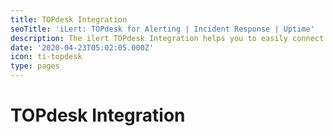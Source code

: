 ```yaml
---
title: TOPdesk Integration
seoTitle: 'iLert: TOPdesk for Alerting | Incident Response | Uptime'
description: The ilert TOPdesk Integration helps you to easily connect to TOPdesk.
date: '2020-04-23T05:02:05.000Z'
icon: ti-topdesk
type: pages
---
```


# TOPdesk Integration



